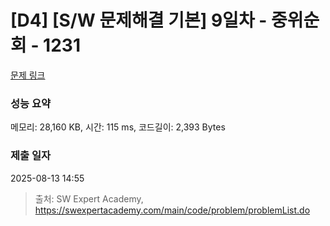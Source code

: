 # [D4] [S/W 문제해결 기본] 9일차 - 중위순회 - 1231 

[문제 링크](https://swexpertacademy.com/main/code/problem/problemDetail.do?contestProbId=AV140YnqAIECFAYD) 

### 성능 요약

메모리: 28,160 KB, 시간: 115 ms, 코드길이: 2,393 Bytes

### 제출 일자

2025-08-13 14:55



> 출처: SW Expert Academy, https://swexpertacademy.com/main/code/problem/problemList.do
